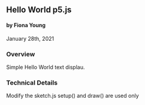 ## Hello World p5.js
#### by Fiona Young
January 28th, 2021


### Overview
Simple Hello World text displau.

### Technical Details

Modify the sketch.js setup() and draw() are used only